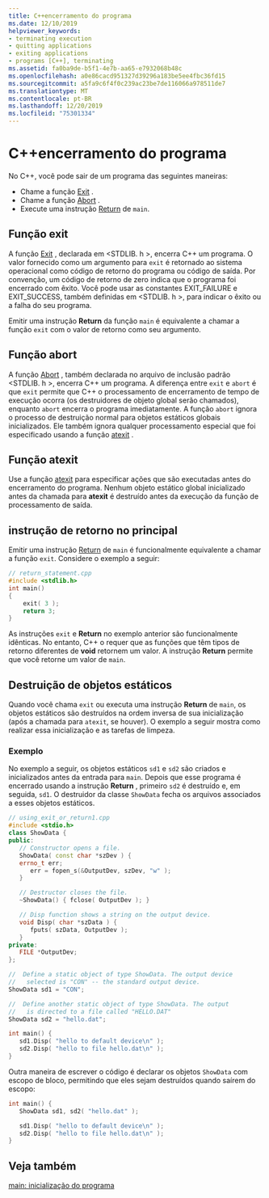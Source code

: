 ```yaml
---
title: C++encerramento do programa
ms.date: 12/10/2019
helpviewer_keywords:
- terminating execution
- quitting applications
- exiting applications
- programs [C++], terminating
ms.assetid: fa0ba9de-b5f1-4e7b-aa65-e7932068b48c
ms.openlocfilehash: a0e86cacd951327d39296a183be5ee4fbc36fd15
ms.sourcegitcommit: a5fa9c6f4f0c239ac23be7de116066a978511de7
ms.translationtype: MT
ms.contentlocale: pt-BR
ms.lasthandoff: 12/20/2019
ms.locfileid: "75301334"
---
```

# <a name="c-program-termination"></a>C++encerramento do programa

No C++, você pode sair de um programa das seguintes maneiras:

- Chame a função [Exit](exit-function.md) .
- Chame a função [Abort](abort-function.md) .
- Execute uma instrução [Return](return-statement-cpp.md) de `main`.

## <a name="exit-function"></a>Função exit

A função [Exit](../c-runtime-library/reference/exit-exit-exit.md) , declarada em \<STDLIB. h >, encerra C++ um programa. O valor fornecido como um argumento para `exit` é retornado ao sistema operacional como código de retorno do programa ou código de saída. Por convenção, um código de retorno de zero indica que o programa foi encerrado com êxito. Você pode usar as constantes EXIT_FAILURE e EXIT_SUCCESS, também definidas em \<STDLIB. h >, para indicar o êxito ou a falha do seu programa.

Emitir uma instrução **Return** da função `main` é equivalente a chamar a função `exit` com o valor de retorno como seu argumento.

## <a name="abort-function"></a>Função abort

A função [Abort](../c-runtime-library/reference/abort.md) , também declarada no arquivo de inclusão padrão \<STDLIB. h >, encerra C++ um programa. A diferença entre `exit` e `abort` é que `exit` permite que C++ o processamento de encerramento de tempo de execução ocorra (os destruidores de objeto global serão chamados), enquanto `abort` encerra o programa imediatamente. A função `abort` ignora o processo de destruição normal para objetos estáticos globais inicializados. Ele também ignora qualquer processamento especial que foi especificado usando a função [atexit](../c-runtime-library/reference/atexit.md) .

## <a name="atexit-function"></a>Função atexit

Use a função [atexit](../c-runtime-library/reference/atexit.md) para especificar ações que são executadas antes do encerramento do programa. Nenhum objeto estático global inicializado antes da chamada para **atexit** é destruído antes da execução da função de processamento de saída.

## <a name="return-statement-in-main"></a>instrução de retorno no principal

Emitir uma instrução [Return](return-statement-cpp.md) de `main` é funcionalmente equivalente a chamar a função `exit`. Considere o exemplo a seguir:

```cpp
// return_statement.cpp
#include <stdlib.h>
int main()
{
    exit( 3 );
    return 3;
}
```

As instruções `exit` e **Return** no exemplo anterior são funcionalmente idênticas. No entanto, C++ o requer que as funções que têm tipos de retorno diferentes de **void** retornem um valor. A instrução **Return** permite que você retorne um valor de `main`.

## <a name="destruction-of-static-objects"></a>Destruição de objetos estáticos

Quando você chama `exit` ou executa uma instrução **Return** de `main`, os objetos estáticos são destruídos na ordem inversa de sua inicialização (após a chamada para `atexit`, se houver). O exemplo a seguir mostra como realizar essa inicialização e as tarefas de limpeza.

### <a name="example"></a>Exemplo

No exemplo a seguir, os objetos estáticos `sd1` e `sd2` são criados e inicializados antes da entrada para `main`. Depois que esse programa é encerrado usando a instrução **Return** , primeiro `sd2` é destruído e, em seguida, `sd1`. O destruidor da classe `ShowData` fecha os arquivos associados a esses objetos estáticos.

```cpp
// using_exit_or_return1.cpp
#include <stdio.h>
class ShowData {
public:
   // Constructor opens a file.
   ShowData( const char *szDev ) {
   errno_t err;
      err = fopen_s(&OutputDev, szDev, "w" );
   }

   // Destructor closes the file.
   ~ShowData() { fclose( OutputDev ); }

   // Disp function shows a string on the output device.
   void Disp( char *szData ) {
      fputs( szData, OutputDev );
   }
private:
   FILE *OutputDev;
};

//  Define a static object of type ShowData. The output device
//   selected is "CON" -- the standard output device.
ShowData sd1 = "CON";

//  Define another static object of type ShowData. The output
//   is directed to a file called "HELLO.DAT"
ShowData sd2 = "hello.dat";

int main() {
   sd1.Disp( "hello to default device\n" );
   sd2.Disp( "hello to file hello.dat\n" );
}
```

Outra maneira de escrever o código é declarar os objetos `ShowData` com escopo de bloco, permitindo que eles sejam destruídos quando saírem do escopo:

```cpp
int main() {
   ShowData sd1, sd2( "hello.dat" );

   sd1.Disp( "hello to default device\n" );
   sd2.Disp( "hello to file hello.dat\n" );
}
```


## <a name="see-also"></a>Veja também

[main: inicialização do programa](main-program-startup.md)